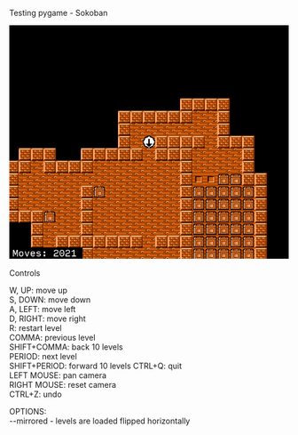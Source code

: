 
Testing pygame - Sokoban

![preview image](<preview.png>)

Controls

W, UP: move up  
S, DOWN: move down  
A, LEFT: move left  
D, RIGHT: move right  
R: restart level  
COMMA: previous level  
SHIFT+COMMA: back 10 levels  
PERIOD: next level  
SHIFT+PERIOD: forward 10 levels
CTRL+Q: quit  
LEFT MOUSE: pan camera  
RIGHT MOUSE: reset camera  
CTRL+Z: undo  


OPTIONS:  
--mirrored - levels are loaded flipped horizontally
